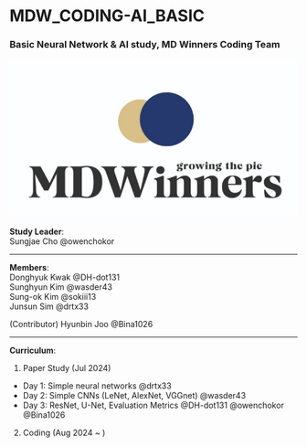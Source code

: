 # MDW_CODING-AI_BASIC
### Basic Neural Network &amp; AI study, MD Winners Coding Team

<img title="logo" src="/logo.jpg">

**Study Leader**:  
Sungjae Cho @owenchokor  

-----
**Members**:  
Donghyuk Kwak @DH-dot131  
Sunghyun Kim @wasder43  
Sung-ok Kim @sokiii13  
Junsun Sim @drtx33    

(Contributor) Hyunbin Joo @Bina1026

-----
**Curriculum**:  
1. Paper Study (Jul 2024)
- Day 1: Simple neural networks  @drtx33    
- Day 2: Simple CNNs (LeNet, AlexNet, VGGnet)  @wasder43  
- Day 3: ResNet, U-Net, Evaluation Metrics  @DH-dot131  @owenchokor  @Bina1026
2. Coding (Aug 2024 ~ )


